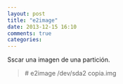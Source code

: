 ```yaml
---
layout: post
title: "e2image"
date: 2013-12-15 16:10
comments: true
categories: 
---
```

Sscar una imagen de una partición.

>\# e2image /dev/sda2 copia.img

